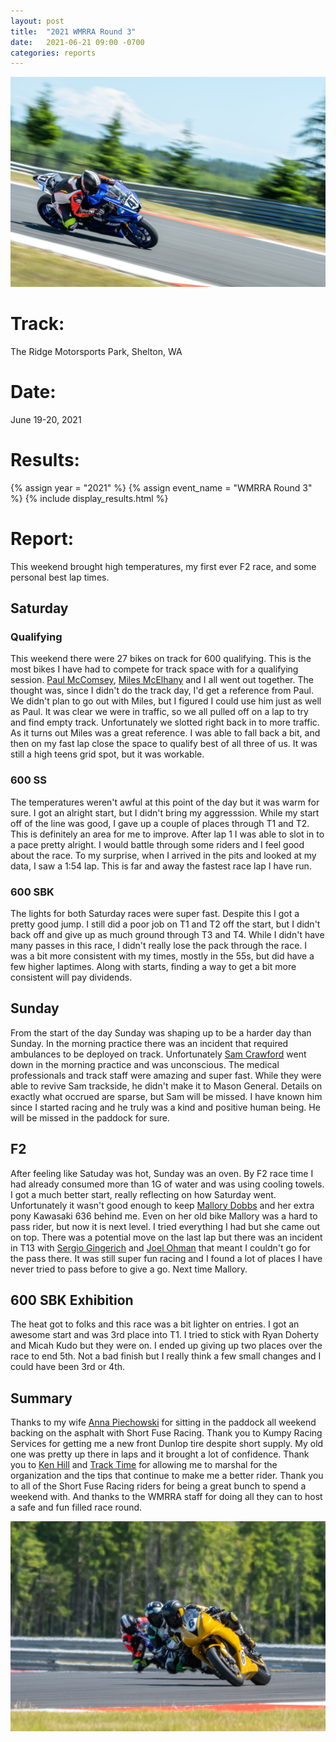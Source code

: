 ```yaml
---
layout: post
title:  "2021 WMRRA Round 3"
date:   2021-06-21 09:00 -0700
categories: reports
---
```


![](/img/race-report-photos/2021/2021-wmrra-r3-t12.jpg)

# Track:
The Ridge Motorsports Park, Shelton, WA

# Date:
June 19-20, 2021

# Results:
{% assign year = "2021" %}
{% assign event_name = "WMRRA Round 3" %}
{% include display_results.html %}

# Report:

This weekend brought high temperatures, my first ever F2 race, and some personal best lap times.

## Saturday

### Qualifying

This weekend there were 27 bikes on track for 600 qualifying. This is the most bikes I have had to compete for track space with for a qualifying session. [Paul McComsey](https://www.facebook.com/paul.mccomsey), [Miles McElhany](https://www.facebook.com/miles.mcelhany) and I all went out together. The thought was, since I didn't do the track day, I'd get a reference from Paul. We didn't plan to go out with Miles, but I figured I could use him just as well as Paul. It was clear we were in traffic, so we all pulled off on a lap to try and find empty track. Unfortunately we slotted right back in to more traffic. As it turns out Miles was a great reference. I was able to fall back a bit, and then on my fast lap close the space to qualify best of all three of us. It was still a high teens grid spot, but it was workable.

### 600 SS
The temperatures weren't awful at this point of the day but it was warm for sure. I got an alright start, but I didn't bring my aggresssion. While my start off of the line was good, I gave up a couple of places through T1 and T2. This is definitely an area for me to improve. After lap 1 I was able to slot in to a pace pretty alright. I would battle through some riders and I feel good about the race. To my surprise, when I arrived in the pits and looked at my data, I saw a 1:54 lap. This is far and away the fastest race lap I have run. 

### 600 SBK
The lights for both Saturday races were super fast. Despite this I got a pretty good jump. I still did a poor job on T1 and T2 off the start, but I didn't back off and give up as much ground through T3 and T4. While I didn't have many passes in this race, I didn't really lose the pack through the race. I was a bit more consistent with my times, mostly in the 55s, but did have a few higher laptimes. Along with starts, finding a way to get a bit more consistent will pay dividends.

## Sunday
From the start of the day Sunday was shaping up to be a harder day than Sunday. In the morning practice there was an incident that required ambulances to be deployed on track. Unfortunately [Sam Crawford](https://www.facebook.com/sam.crawford.1104) went down in the morning practice and was unconscious. The medical professionals and track staff were amazing and super fast. While they were able to revive Sam trackside, he didn't make it to Mason General. Details on exactly what occrued are sparse, but Sam will be missed. I have known him since I started racing and he truly was a kind and positive human being. He will be missed in the paddock for sure.

## F2
After feeling like Satuday was hot, Sunday was an oven. By F2 race time I had already consumed more than 1G of water and was using cooling towels. I got a much better start, really reflecting on how Saturday went. Unfortunately it wasn't good enough to keep [Mallory Dobbs](https://www.facebook.com/mallory.dobbs.5) and her extra pony Kawasaki 636 behind me. Even on her old bike Mallory was a hard to pass rider, but now it is next level. I tried everything I had but she came out on top. There was a potential move on the last lap but there was an incident in T13 with [Sergio Gingerich](https://www.facebook.com/SergioGingerichRacing) and [Joel Ohman](https://www.facebook.com/profile.php?id=100069930093417) that meant I couldn't go for the pass there. It was still super fun racing and I found a lot of places I have never tried to pass before to give a go. Next time Mallory.

## 600 SBK Exhibition
The heat got to folks and this race was a bit lighter on entries. I got an awesome start and was 3rd place into T1. I tried to stick with Ryan Doherty and Micah Kudo but they were on. I ended up giving up two places over the race to end 5th. Not a bad finish but I really think a few small changes and I could have been 3rd or 4th. 

## Summary
Thanks to my wife [Anna Piechowski](https://www.instagram.com/anmapie) for sitting in the paddock all weekend backing on the asphalt with Short Fuse Racing. Thank you to Kumpy Racing Services for getting me a new front Dunlop tire despite short supply. My old one was pretty up there in laps and it brought a lot of confidence. Thank you to [Ken Hill](http://khcoaching.com/) and [Track Time](https://tracktime.bike) for allowing me to marshal for the organization and the tips that continue to make me a better rider. Thank you to all of the Short Fuse Racing riders for being a great bunch to spend a weekend with. And thanks to the WMRRA staff for doing all they can to host a safe and fun filled race round.


![](/img/race-report-photos/2021/2021-wmrra-r3-qualy-train.jpg)
